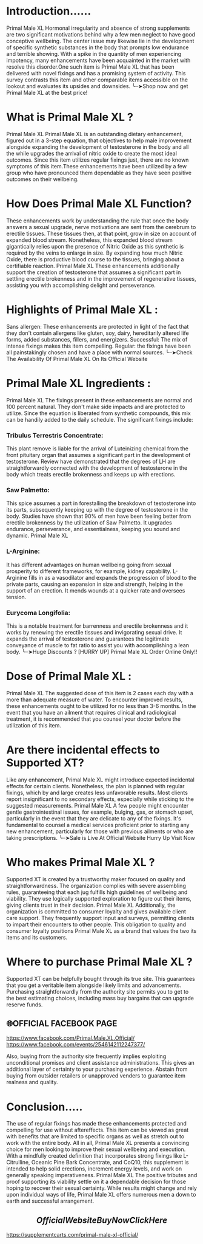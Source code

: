 # Introduction……

Primal Male XL Hormonal irregularity and absence of strong supplements are two significant motivations behind why a few men neglect to have good conceptive wellbeing. The center issue may likewise lie in the development of specific synthetic substances in the body that prompts low endurance and terrible showing. With a spike in the quantity of men experiencing impotency, many enhancements have been acquainted in the market with resolve this disorder.One such item is Primal Male XL  that has been delivered with novel fixings and has a promising system of activity. This survey contrasts this item and other comparable items accessible on the lookout and evaluates its upsides and downsides.
╰┈➤Shop now and get Primal Male XL at the best price!

# What is Primal Male XL ?

Primal Male XL Primal Male XL  is an outstanding dietary enhancement, figured out in a 3-step equation, that objectives to help male improvement alongside expanding the development of testosterone in the body and all the while upgrades the arrival of nitric oxide to create the most ideal outcomes. Since this item utilizes regular fixings just, there are no known symptoms of this item.These enhancements have been utilized by a few group who have pronounced them dependable as they have seen positive outcomes on their wellbeing.

# How Does Primal Male XL  Function?

These enhancements work by understanding the rule that once the body answers a sexual upgrade, nerve motivations are sent from the cerebrum to erectile tissues. These tissues then, at that point, grow in size on account of expanded blood stream. Nonetheless, this expanded blood stream gigantically relies upon the presence of Nitric Oxide as this synthetic is required by the veins to enlarge in size. By expanding how much Nitric Oxide, there is productive blood course to the tissues, bringing about a certifiable reaction. Primal Male XL
These enhancements additionally support the creation of testosterone that assumes a significant part in settling erectile brokenness and in the improvement of regenerative tissues, assisting you with accomplishing delight and perseverance.

# Highlights of Primal Male XL :

Sans allergen: These enhancements are protected in light of the fact that they don't contain allergens like gluten, soy, dairy, hereditarily altered life forms, added substances, fillers, and energizers.
Successful: The mix of intense fixings makes this item compelling.
Regular: the fixings have been all painstakingly chosen and have a place with normal sources.
╰┈➤Check The Availability Of Primal Male XL On Its Official Website

# Primal Male XL  Ingredients :

Primal Male XL The fixings present in these enhancements are normal and 100 percent natural. They don't make side impacts and are protected to utilize. Since the equation is liberated from synthetic compounds, this mix can be handily added to the daily schedule. The significant fixings include:

### Tribulus Terrestris Concentrate:
This plant remove is liable for the arrival of Luteinizing chemical from the front pituitary organ that assumes a significant part in the development of testosterone. Review have demonstrated that the degrees of LH are straightforwardly connected with the development of testosterone in the body which treats erectile brokenness and keeps up with erections.

### Saw Palmetto:
This spice assumes a part in forestalling the breakdown of testosterone into its parts, subsequently keeping up with the degree of testosterone in the body. Studies have shown that 90% of men have been feeling better from erectile brokenness by the utilization of Saw Palmetto. It upgrades endurance, perseverance, and essentialness, keeping you sound and dynamic. Primal Male XL

### L-Arginine:
It has different advantages on human wellbeing going from sexual prosperity to different frameworks, for example, kidney capability. L-Arginine fills in as a vasodilator and expands the progression of blood to the private parts, causing an expansion in size and strength, helping in the support of an erection. It mends wounds at a quicker rate and oversees tension.

### Eurycoma Longifolia:
This is a notable treatment for barrenness and erectile brokenness and it works by renewing the erectile tissues and invigorating sexual drive. It expands the arrival of testosterone and guarantees the legitimate conveyance of muscle to fat ratio to assist you with accomplishing a lean body.
╰┈➤Huge Discounts ? [HURRY UP] Primal Male XL Order Online Only!!

# Dose of Primal Male XL :

Primal Male XL The suggested dose of this item is 2 cases each day with a more than adequate measure of water. To encounter improved results, these enhancements ought to be utilized for no less than 3-6 months. In the event that you have an ailment that requires clinical and radiological treatment, it is recommended that you counsel your doctor before the utilization of this item.

# Are there incidental effects to Supported XT?

Like any enhancement, Primal Male XL  might introduce expected incidental effects for certain clients. Nonetheless, the plan is planned with regular fixings, which by and large creates less unfavorable results. Most clients report insignificant to no secondary effects, especially while sticking to the suggested measurements. Primal Male XL
A few people might encounter gentle gastrointestinal issues, for example, bulging, gas, or stomach upset, particularly in the event that they are delicate to any of the fixings. It's fundamental to counsel a medical services proficient prior to starting any new enhancement, particularly for those with previous ailments or who are taking prescriptions.
╰┈➤Sale is Live At Official Website Hurry Up Visit Now

# Who makes Primal Male XL ?

Supported XT is created by a trustworthy maker focused on quality and straightforwardness. The organization complies with severe assembling rules, guaranteeing that each jug fulfills high guidelines of wellbeing and viability. They use logically supported exploration to figure out their items, giving clients trust in their decision. Primal Male XL
Additionally, the organization is committed to consumer loyalty and gives available client care support. They frequently support input and surveys, permitting clients to impart their encounters to other people. This obligation to quality and consumer loyalty positions Primal Male XL  as a brand that values the two its items and its customers.

# Where to purchase Primal Male XL ?

Supported XT can be helpfully bought through its true site. This guarantees that you get a veritable item alongside likely limits and advancements. Purchasing straightforwardly from the authority site permits you to get to the best estimating choices, including mass buy bargains that can upgrade reserve funds.

## 🌐OFFICIAL FACEBOOK PAGE
https://www.facebook.com/Primal.Male.XL.Official/
https://www.facebook.com/events/2546142112247377/

Also, buying from the authority site frequently implies exploiting unconditional promises and client assistance administrations. This gives an additional layer of certainty to your purchasing experience. Abstain from buying from outsider retailers or unapproved venders to guarantee item realness and quality.

# Conclusion…..

The use of regular fixings has made these enhancements protected and compelling for use without aftereffects. This item can be viewed as great with benefits that are limited to specific organs as well as stretch out to work with the entire body. All in all, Primal Male XL  presents a convincing choice for men looking to improve their sexual wellbeing and execution. With a mindfully created definition that incorporates strong fixings like L-Citrulline, Oceanic Pine Bark Concentrate, and CoQ10, this supplement is intended to help solid erections, increment energy levels, and work on generally speaking imperativeness. Primal Male XL
The positive tributes and proof supporting its viability settle on it a dependable decision for those hoping to recover their sexual certainty. While results might change and rely upon individual ways of life, Primal Male XL  offers numerous men a down to earth and successful arrangement.

## $$Official Website Buy Now Click Here$$
https://supplementcarts.com/primal-male-xl-official/

